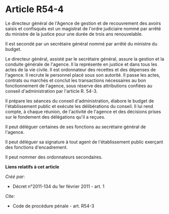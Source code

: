 # Article R54-4

Le directeur général de l'Agence de gestion et de recouvrement des avoirs saisis et confisqués est un magistrat de l'ordre
judiciaire nommé par arrêté du ministre de la justice pour une durée de trois ans renouvelable. 

Il est secondé par un secrétaire général nommé par arrêté du ministre du budget. 

Le directeur général, assisté par le secrétaire général, assure la gestion et la conduite générale de l'agence. Il la
représente en justice et dans tous les actes de la vie civile. Il est ordonnateur des recettes et des dépenses de l'agence.
Il recrute le personnel placé sous son autorité. Il passe les actes, contrats ou marchés et conclut les transactions
nécessaires au bon fonctionnement de l'agence, sous réserve des attributions confiées au conseil d'administration par
l'article R. 54-3. 

Il prépare les séances du conseil d'administration, élabore le budget de l'établissement public et exécute les délibérations
du conseil. Il lui rend compte, à chaque réunion, de l'activité de l'agence et des décisions prises sur le fondement des
délégations qu'il a reçues. 

Il peut déléguer certaines de ses fonctions au secrétaire général de l'agence. 

Il peut déléguer sa signature à tout agent de l'établissement public exerçant des fonctions d'encadrement. 

Il peut nommer des ordonnateurs secondaires.

**Liens relatifs à cet article**

_Créé par_:

  - Décret n°2011-134 du 1er février 2011 - art. 1

_Cite_:

  - Code de procédure pénale - art. R54-3
